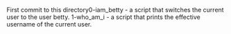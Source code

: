First commit to this directory0-iam_betty - a script that switches the current user to the user betty.
1-who_am_i - a script that prints the effective username of the current user.
